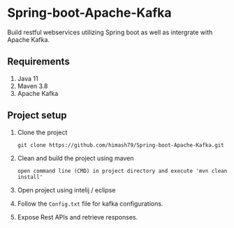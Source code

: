 # Spring-boot-Apache-Kafka
Build restful webservices utilizing Spring boot as well as intergrate with Apache Kafka.

## Requirements

01) Java 11
02) Maven 3.8
03) Apache Kafka 

## Project setup

01) Clone the project

		git clone https://github.com/himash79/Spring-boot-Apache-Kafka.git

02) Clean and build the project using maven

		open command line (CMD) in project directory and execute 'mvn clean install'
		
03) Open project using intelij / eclipse

04) Follow the `Config.txt` file for kafka configurations.
		
04) Expose Rest APIs and retrieve responses.
